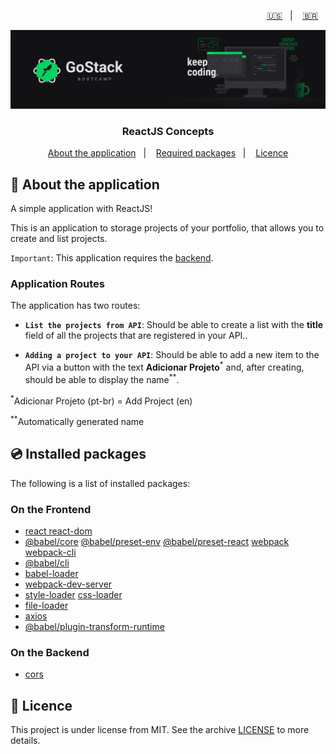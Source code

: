 <p align="right">
  <a href="README.en.md">🇺🇸</a>&nbsp;&nbsp;&nbsp;|&nbsp;&nbsp;&nbsp;
  <a href="README.md">🇧🇷</a>&nbsp;&nbsp;&nbsp;
</p>

<img alt="GoStack" src=./src/assets/header-bootcamp.png />

<h3 align="center">
  ReactJS Concepts
</h3>

<p align="center">
  <a href="#🚀-about-the-application">About the application</a>&nbsp;&nbsp;&nbsp;|&nbsp;&nbsp;&nbsp;
  <a href="#💿-required-packages">Required packages</a>&nbsp;&nbsp;&nbsp;|&nbsp;&nbsp;&nbsp;
  <a href="#📝-licence">Licence</a>
</p>

## 🚀 About the application

A simple application with ReactJS!

This is an application to storage projects of your portfolio, that allows you to create and list projects.

`Important`: This application requires the [backend](https://github.com/bruno-fialho/conceitos-back-end-nodejs).

### Application Routes

The application has two routes:

- **`List the projects from API`**: Should be able to create a list with the **title** field of all the projects that are registered in your API..

- **`Adding a project to your API`**: Should be able to add a new item to the API via a button with the text **Adicionar Projeto**<sup>*</sup> and, after creating, should be able to display the name<sup>**</sup>.

<sup>*</sup>Adicionar Projeto (pt-br) = Add Project (en)

<sup>**</sup>Automatically generated name

## 💿 Installed packages

The following is a list of installed packages:

### On the Frontend

- [react react-dom](https://www.npmjs.com/package/react-dom)
- [@babel/core](https://www.npmjs.com/package/@babel/core) [@babel/preset-env](https://www.npmjs.com/package/@babel/preset-env) [@babel/preset-react](https://www.npmjs.com/package/@babel/preset-react) [webpack webpack-cli](https://webpack.js.org/guides/installation/)
- [@babel/cli](https://babeljs.io/docs/en/babel-cli/)
- [babel-loader](https://github.com/babel/babel-loader)
- [webpack-dev-server](https://github.com/webpack/webpack-dev-server)
- [style-loader](https://www.npmjs.com/package/style-loader) [css-loader](https://www.npmjs.com/package/css-loader)
- [file-loader](https://webpack.js.org/loaders/file-loader/)
- [axios](https://www.npmjs.com/package/axios)
- [@babel/plugin-transform-runtime](https://babeljs.io/docs/en/babel-plugin-transform-runtime)

### On the Backend

- [cors](https://www.npmjs.com/package/cors)


## 📝 Licence

This project is under license from MIT. See the archive [LICENSE](LICENSE) to more details.
